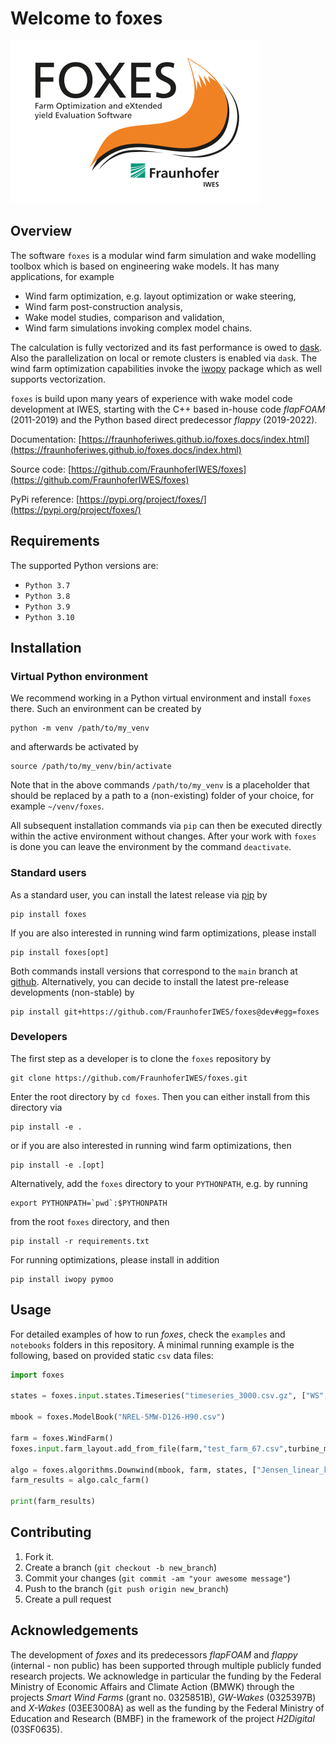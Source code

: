 # Welcome to foxes

![FOXES Logo](Logo_FOXES.svg)

## Overview

The software `foxes` is a modular wind farm simulation and wake modelling toolbox which is based on engineering wake models. It has many applications, for example

- Wind farm optimization, e.g. layout optimization or wake steering,
- Wind farm post-construction analysis,
- Wake model studies, comparison and validation,
- Wind farm simulations invoking complex model chains.

The calculation is fully vectorized and its fast performance is owed to [dask](https://www.dask.org/). Also the parallelization on local or remote clusters is enabled via `dask`. The wind farm
optimization capabilities invoke the [iwopy](https://github.com/FraunhoferIWES/iwopy) package which
as well supports vectorization.

`foxes` is build upon many years of experience with wake model code development at IWES, starting with the C++ based in-house code _flapFOAM_ (2011-2019) and the Python based direct predecessor _flappy_ (2019-2022).

Documentation: [https://fraunhoferiwes.github.io/foxes.docs/index.html](https://fraunhoferiwes.github.io/foxes.docs/index.html)

Source code: [https://github.com/FraunhoferIWES/foxes](https://github.com/FraunhoferIWES/foxes)

PyPi reference: [https://pypi.org/project/foxes/](https://pypi.org/project/foxes/)

## Requirements

The supported Python versions are: 

- `Python 3.7`
- `Python 3.8`
- `Python 3.9`
- `Python 3.10`

## Installation

### Virtual Python environment

We recommend working in a Python virtual environment and install `foxes` there. Such an environment can be created by

```console
python -m venv /path/to/my_venv
```

and afterwards be activated by

```console
source /path/to/my_venv/bin/activate
```

Note that in the above commands `/path/to/my_venv` is a placeholder that should be replaced by a path to a (non-existing) folder of your choice, for example `~/venv/foxes`.

All subsequent installation commands via `pip` can then be executed directly within the active environment without changes. After your work with `foxes` is done you can leave the environment by the command `deactivate`. 

### Standard users

As a standard user, you can install the latest release via [pip](https://pypi.org/project/foxes/) by

```console
pip install foxes
```

If you are also interested in running wind farm optimizations, please install

```console
pip install foxes[opt]
```

Both commands install versions that correspond to the `main` branch at [github](https://github.com/FraunhoferIWES/foxes). Alternatively, you can decide to install the latest pre-release developments (non-stable) by

```console
pip install git+https://github.com/FraunhoferIWES/foxes@dev#egg=foxes
```

### Developers

The first step as a developer is to clone the `foxes` repository by

```console
git clone https://github.com/FraunhoferIWES/foxes.git
```

Enter the root directory by `cd foxes`. Then you can either install from this directory via

```console
pip install -e .
```

or if you are also interested in running wind farm optimizations, then

```console
pip install -e .[opt]
```

Alternatively, add the `foxes` directory to your `PYTHONPATH`, e.g. by running

```console
export PYTHONPATH=`pwd`:$PYTHONPATH
```

from the root `foxes` directory, and then

```console
pip install -r requirements.txt
```

For running optimizations, please install in addition

```console
pip install iwopy pymoo
```

## Usage

For detailed examples of how to run _foxes_, check the `examples` and `notebooks` folders in this repository. A minimal running example is the following, based on provided static `csv` data files:

```python
import foxes

states = foxes.input.states.Timeseries("timeseries_3000.csv.gz", ["WS", "WD","TI","RHO"])

mbook = foxes.ModelBook("NREL-5MW-D126-H90.csv")

farm = foxes.WindFarm()
foxes.input.farm_layout.add_from_file(farm,"test_farm_67.csv",turbine_models=["Pct"])

algo = foxes.algorithms.Downwind(mbook, farm, states, ["Jensen_linear_k007"])
farm_results = algo.calc_farm()

print(farm_results)
```

## Contributing

1. Fork it.
2. Create a branch (`git checkout -b new_branch`)
3. Commit your changes (`git commit -am "your awesome message"`)
4. Push to the branch (`git push origin new_branch`)
5. Create a pull request


## Acknowledgements

The development of _foxes_ and its predecessors _flapFOAM_ and _flappy_ (internal - non public) has been supported through multiple publicly funded research projects. We acknowledge in particular the funding by the Federal Ministry of Economic Affairs and Climate Action (BMWK) through the projects _Smart Wind Farms_ (grant no. 0325851B), _GW-Wakes_ (0325397B) and _X-Wakes_ (03EE3008A) as well as the funding by the Federal Ministry of Education and Research (BMBF) in the framework of the project _H2Digital_ (03SF0635).
